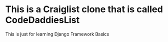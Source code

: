 # This is a Craiglist clone that is called CodeDaddiesList
This is just for learning Django Framework Basics